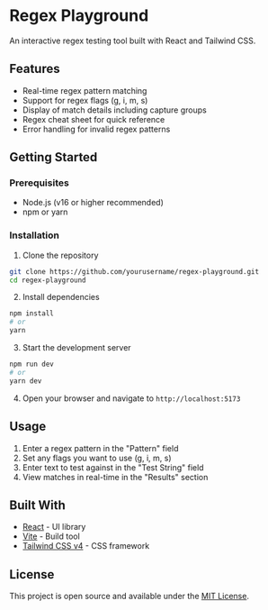 # Regex Playground

An interactive regex testing tool built with React and Tailwind CSS.

## Features

- Real-time regex pattern matching
- Support for regex flags (g, i, m, s)
- Display of match details including capture groups
- Regex cheat sheet for quick reference
- Error handling for invalid regex patterns

## Getting Started

### Prerequisites

- Node.js (v16 or higher recommended)
- npm or yarn

### Installation

1. Clone the repository
```bash
git clone https://github.com/yourusername/regex-playground.git
cd regex-playground
```

2. Install dependencies
```bash
npm install
# or
yarn
```

3. Start the development server
```bash
npm run dev
# or
yarn dev
```

4. Open your browser and navigate to `http://localhost:5173`

## Usage

1. Enter a regex pattern in the "Pattern" field
2. Set any flags you want to use (g, i, m, s)
3. Enter text to test against in the "Test String" field
4. View matches in real-time in the "Results" section

## Built With

- [React](https://reactjs.org/) - UI library
- [Vite](https://vitejs.dev/) - Build tool
- [Tailwind CSS v4](https://tailwindcss.com/) - CSS framework

## License

This project is open source and available under the [MIT License](LICENSE).
